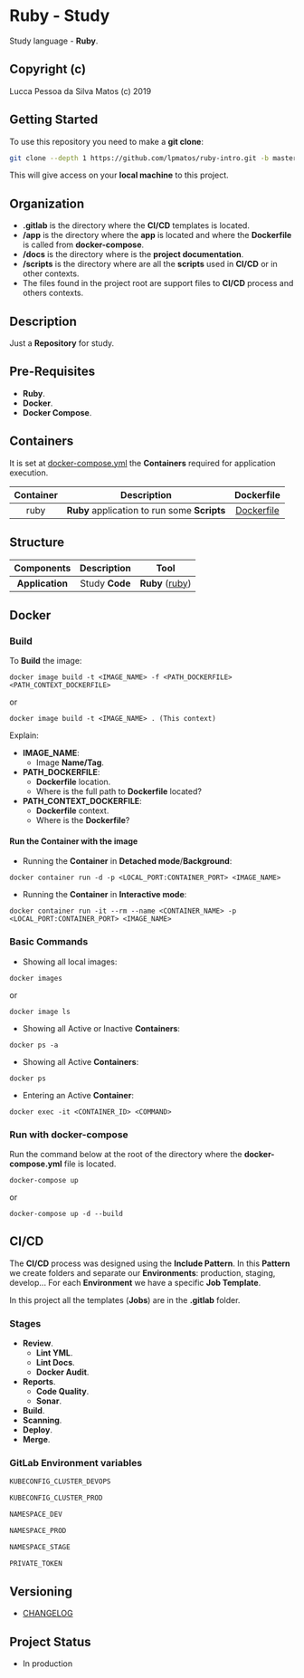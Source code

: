 Ruby - Study
============

Study language - **Ruby**.

## Copyright (c)

Lucca Pessoa da Silva Matos (c) 2019

## Getting Started

To use this repository you need to make a **git clone**:

```bash
git clone --depth 1 https://github.com/lpmatos/ruby-intro.git -b master
```

This will give access on your **local machine** to this project.

## Organization

* **.gitlab** is the directory where the **CI/CD** templates is located.
* **/app** is the directory where the **app** is located and where the **Dockerfile** is called from **docker-compose**.
* **/docs** is the directory where is the **project documentation**.
* **/scripts** is the directory where are all the **scripts** used in **CI/CD** or in other contexts.
* The files found in the project root are support files to **CI/CD** process and others contexts.

## Description

Just a **Repository** for study.

## Pre-Requisites

* **Ruby**.
* **Docker**.
* **Docker Compose**.

## Containers

It is set at [docker-compose.yml](docker-compose.yml) the **Containers** required for application execution.

**Container** | **Description** | **Dockerfile**
:---: | :---: | :---:
ruby  |  **Ruby** application to run some **Scripts** |  [Dockerfile](app/Dockerfile)

## Structure

**Components** | **Description** | **Tool**
:---: | :---: | :---:
**Application** | Study **Code** | **Ruby** ([ruby](https://www.ruby-lang.org/pt/))

## Docker

### Build

To **Build** the image:

```
docker image build -t <IMAGE_NAME> -f <PATH_DOCKERFILE> <PATH_CONTEXT_DOCKERFILE>
```

or

```
docker image build -t <IMAGE_NAME> . (This context)
```

Explain:

* **IMAGE_NAME**:
    * Image **Name/Tag**.
* **PATH_DOCKERFILE**:
    * **Dockerfile** location.
    * Where is the full path to **Dockerfile** located?
* **PATH_CONTEXT_DOCKERFILE**:
    * **Dockerfile** context.
    * Where is the **Dockerfile**?

#### Run the Container with the image

* Running the **Container** in **Detached mode**/**Background**:

```
docker container run -d -p <LOCAL_PORT:CONTAINER_PORT> <IMAGE_NAME>
```

* Running the **Container** in **Interactive mode**:

```
docker container run -it --rm --name <CONTAINER_NAME> -p <LOCAL_PORT:CONTAINER_PORT> <IMAGE_NAME>
```

### Basic Commands

* Showing all local images:

```
docker images
```

or

```
docker image ls
```

* Showing all Active or Inactive **Containers**:

```
docker ps -a
```

* Showing all Active **Containers**:

```
docker ps
```

* Entering an Active **Container**:

```
docker exec -it <CONTAINER_ID> <COMMAND>
```

### Run with docker-compose

Run the command below at the root of the directory where the **docker-compose.yml** file is located.

```
docker-compose up
```

or

```
docker-compose up -d --build
```

## CI/CD

The **CI/CD** process was designed using the **Include Pattern**. In this **Pattern** we create folders and separate our **Environments**: production, staging, develop... For each **Environment** we have a specific **Job Template**.

In this project all the templates (**Jobs**) are in the **.gitlab** folder.

### Stages

* **Review**.
    * **Lint YML**.
    * **Lint Docs**.
    * **Docker Audit**.
* **Reports**.
    * **Code Quality**.
    * **Sonar**.
* **Build**.
* **Scanning**.
* **Deploy**.
* **Merge**.

### GitLab Environment variables

```bash
KUBECONFIG_CLUSTER_DEVOPS
```

```bash
KUBECONFIG_CLUSTER_PROD
```

```bash
NAMESPACE_DEV
```

```bash
NAMESPACE_PROD
```

```bash
NAMESPACE_STAGE
```

```bash
PRIVATE_TOKEN
```

## Versioning

- [CHANGELOG](CHANGELOG.md)

## Project Status

* In production
